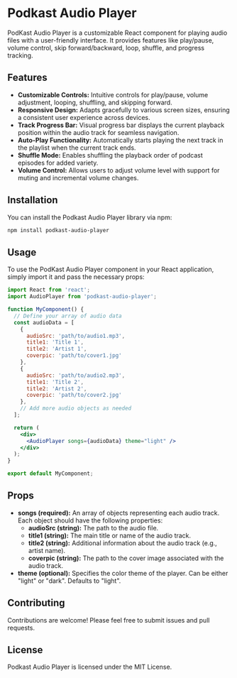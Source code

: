 # Podkast Audio Player

PodKast Audio Player is a customizable React component for playing audio files with a user-friendly interface. It provides features like play/pause, volume control, skip forward/backward, loop, shuffle, and progress tracking.

## Features

- **Customizable Controls:** Intuitive controls for play/pause, volume adjustment, looping, shuffling, and skipping forward.
- **Responsive Design:** Adapts gracefully to various screen sizes, ensuring a consistent user experience across devices.
- **Track Progress Bar:** Visual progress bar displays the current playback position within the audio track for seamless navigation.
- **Auto-Play Functionality:** Automatically starts playing the next track in the playlist when the current track ends.
- **Shuffle Mode:** Enables shuffling the playback order of podcast episodes for added variety.
- **Volume Control:** Allows users to adjust volume level with support for muting and incremental volume changes.

## Installation

You can install the Podkast Audio Player library via npm:

```bash
npm install podkast-audio-player
```

## Usage

To use the PodKast Audio Player component in your React application, simply import it and pass the necessary props:

```jsx
import React from 'react';
import AudioPlayer from 'podkast-audio-player';

function MyComponent() {
  // Define your array of audio data
  const audioData = [
    {
      audioSrc: 'path/to/audio1.mp3',
      title1: 'Title 1',
      title2: 'Artist 1',
      coverpic: 'path/to/cover1.jpg'
    },
    {
      audioSrc: 'path/to/audio2.mp3',
      title1: 'Title 2',
      title2: 'Artist 2',
      coverpic: 'path/to/cover2.jpg'
    },
    // Add more audio objects as needed
  ];

  return (
    <div>
      <AudioPlayer songs={audioData} theme="light" />
    </div>
  );
}

export default MyComponent;
```

## Props

- **songs (required):** An array of objects representing each audio track. Each object should have the following properties:
  - **audioSrc (string):** The path to the audio file.
  - **title1 (string):** The main title or name of the audio track.
  - **title2 (string):** Additional information about the audio track (e.g., artist name).
  - **coverpic (string):** The path to the cover image associated with the audio track.
- **theme (optional):** Specifies the color theme of the player. Can be either "light" or "dark". Defaults to "light".

## Contributing

Contributions are welcome! Please feel free to submit issues and pull requests.

## License

Podkast Audio Player is licensed under the MIT License.